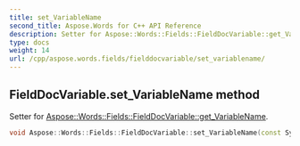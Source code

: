 ```yaml
---
title: set_VariableName
second_title: Aspose.Words for C++ API Reference
description: Setter for Aspose::Words::Fields::FieldDocVariable::get_VariableName. 
type: docs
weight: 14
url: /cpp/aspose.words.fields/fielddocvariable/set_variablename/
---
```

## FieldDocVariable.set_VariableName method


Setter for [Aspose::Words::Fields::FieldDocVariable::get_VariableName](../get_variablename/).

```cpp
void Aspose::Words::Fields::FieldDocVariable::set_VariableName(const System::String &value)
```

